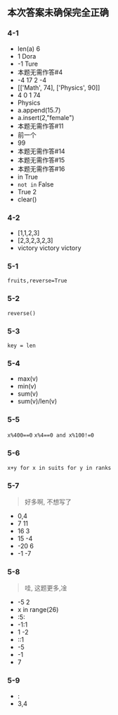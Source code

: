 ## 本次答案未确保完全正确
### 4-1
- len(a) 6
- 1 Dora
- -1 Ture
- 本题无需作答#4
- -4 17 2 -4
- [['Math', 74], ['Physics', 90]]
- 4 0 1 74
- Physics
- a.append(15.7)
- a.insert(2,"female")
- 本题无需作答#11
- 前一个
- 99
- 本题无需作答#14
- 本题无需作答#15
- 本题无需作答#16
- in True
- `not in` False
- True 2
- clear()

### 4-2
- [1,1,2,3]
- [2,3,2,3,2,3]
- victory victory victory

### 5-1
`fruits,reverse=True`
### 5-2
`reverse()`
### 5-3
`key = len`
### 5-4
- max(v)
- min(v)
- sum(v)
- sum(v)/len(v)
### 5-5
`x%400==0` `x%4==0 and x%100!=0`
### 5-6
`x+y for x in suits for y in ranks`
### 5-7
>好多啊, 不想写了
- 0,4
- 7 11
- 16 3
- 15 -4
- -20 6
- -1 -7
### 5-8
>哇, 这题更多,凎
- -5 2
- x in range(26)
- :5:
- -1:1
- 1 -2
- ::1
- -5
- -1
- 7
### 5-9
- :
- 3,4
